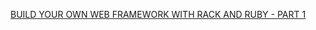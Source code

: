 [BUILD YOUR OWN WEB FRAMEWORK WITH RACK AND RUBY - PART 1](https://isotope11.com/blog/build-your-own-web-framework-with-rack-and-ruby-part-1)
